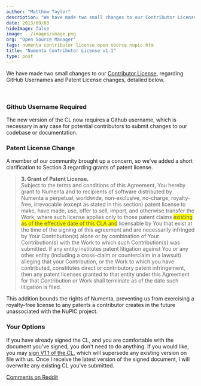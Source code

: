 ```yaml
---
author: "Matthew Taylor"
description: "We have made two small changes to our Contributor License regarding GitHub Usernames and Patent License changes, detailed below."
date: 2013/09/03
hideImage: false
image: ../images/image.png
org: "Open Source Manager"
tags: numenta contributor license open source nupic htm
title: "Numenta Contributor License v1.1"
type: post
---
```


We have made two small changes to our [Contributor License](/licenses/contrib/),
regarding GitHub Usernames and Patent License changes, detailed below.

<br />

### Github Username Required

The new version of the CL now requires a Github username, which is necessary in
any case for potential contributors to submit changes to our codebase or
documentation.

### Patent License Change

A member of our community brought up a concern, so we've added a short
clarification to Section 3 regarding grants of patent license.

> **3. Grant of Patent License.** <br/>
> Subject to the terms and conditions of this Agreement, You hereby grant to
> Numenta and to recipients of software distributed by Numenta a perpetual,
> worldwide, non-exclusive, no-charge, royalty-free, irrevocable (except as
> stated in this section) patent license to make, have made, use, offer to sell,
> import, and otherwise transfer the Work, where such license applies only to
> those patent claims <span style="background-color:yellow">existing as of the
> effective date of this CLA and</span> licensable by You that exist at the
> time of the signing of this agreement and are necessarily infringed by Your
> Contribution(s) alone or by combination of Your Contribution(s) with the Work
> to which such Contribution(s) was submitted. If any entity institutes patent
> litigation against You or any other entity (including a cross-claim or
> counterclaim in a lawsuit) alleging that your Contribution, or the Work to
> which you have contributed, constitutes direct or contributory patent
> infringement, then any patent licenses granted to that entity under this
> Agreement for that Contribution or Work shall terminate as of the date such
> litigation is filed.

This addition bounds the rights of Numenta, preventing us from exercising a
royalty-free license to any patents a contributor creates in the future
unassociated with the NuPIC project.

### Your Options

If you have already signed the CL, and you are comfortable with the document
you've signed, you don't need to do anything. If you would like, you may
[sign V1.1 of the CL](/licenses/contrib/), which will supersede any
existing version on file with us. Once I receive the latest version of the
signed document, I will overwrite any existing CL you've submitted.

[Comments on Reddit](http://www.reddit.com/r/opensource/comments/1lo1aw/numenta_contributor_license_v11/)
